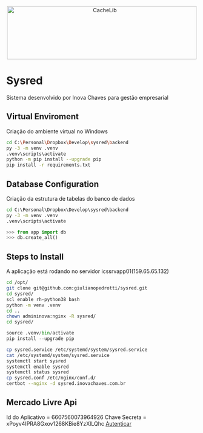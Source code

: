 <p align="center">
  <img width="500" height="140" alt="CacheLib" src="https://www.inovachaves.com.br/img/Logo.png">
</p>

# Sysred

Sistema desenvolvido por Inova Chaves para gestão empresarial

## Virtual Enviroment

Criação do ambiente virtual no Windows

```sh
cd C:\Personal\Dropbox\Develop\sysred\backend
py -3 -m venv .venv
.venv\scripts\activate
python -m pip install --upgrade pip
pip install -r requirements.txt
```

## Database Configuration

Criação da estrutura de tabelas do banco de dados

```cmd
cd C:\Personal\Dropbox\Develop\sysred\backend
py -3 -m venv .venv
.venv\scripts\activate
```
```python
>>> from app import db
>>> db.create_all()
```

## Steps to Install

A aplicação está rodando no servidor icssrvapp01(159.65.65.132)

```sh
cd /opt/
git clone git@github.com:giulianopedrotti/sysred.git
cd sysred/
scl enable rh-python38 bash
python -m venv .venv
cd ..
chown admininova:nginx -R sysred/
cd sysred/
```
```python
source .venv/bin/activate
pip install --upgrade pip
```
```sh
cp sysred.service /etc/systemd/system/sysred.service
cat /etc/systemd/system/sysred.service
systemctl start sysred
systemctl enable sysred
systemctl status sysred
cp sysred.conf /etc/nginx/conf.d/
certbot --nginx -d sysred.inovachaves.com.br
```

## Mercado Livre Api
Id do Aplicativo = 6607560073964926
Chave Secreta = xPoyv4IPRA8Gxov1268KBie8YzXlLQhc
<a href="https://auth.mercadolivre.com.br/authorization?response_type=code&client_id=6607560073964926&redirect_uri=https://sysred.inovachaves.com.br/authorization/" target="_blank">Autenticar</a>